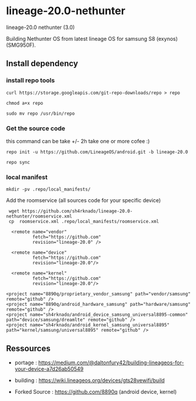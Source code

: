 # lineage-20.0-nethunter
lineage-20.0 nethunter (3.0)

Building Nethunter OS from latest lineage OS for samsung S8 (exynos) (SMG950F).

## Install dependency

### install repo tools

    curl https://storage.googleapis.com/git-repo-downloads/repo > repo
  
    chmod a+x repo
  
    sudo mv repo /usr/bin/repo


### Get the source code

this command can be take +/- 2h take one or more cofee :)

    repo init -u https://github.com/LineageOS/android.git -b lineage-20.0

    repo sync


### local manifest

    mkdir -pv .repo/local_manifests/
  
  
Add the roomservice (all sources code for your specific device)

     wget https://github.com/sh4rknado/lineage-20.0-nethunter/roomservice.xml
     cp  roomservice.xml .repo/local_manifests/roomservice.xml
    
  <?xml version="1.0" encoding="UTF-8"?>
  <manifest>

      <remote name="vendor"
              fetch="https://github.com"
              revision="lineage-20.0" />

      <remote name="device"
              fetch="https://github.com"
              revision="lineage-20.0"/>

      <remote name="kernel"
              fetch="https://github.com"
              revision="lineage-20.0"/>

    <project name="8890q/proprietary_vendor_samsung" path="vendor/samsung" remote="github" />
    <project name="8890q/android_hardware_samsung" path="hardware/samsung" remote="github" />
    <project name="sh4rknado/android_device_samsung_universal8895-common" path="device/samsung/dreamlte" remote="github" />
    <project name="sh4rknado/android_kernel_samsung_universal8895" path="kernel/samsung/universal8895" remote="github" />
  </manifest>


## Ressources
  
- portage : https://medium.com/@daltonfury42/building-lineageos-for-your-device-a7d26ab50549

- building : https://wiki.lineageos.org/devices/gts28vewifi/build

- Forked Source : https://github.com/8890q (android device, kernel)
